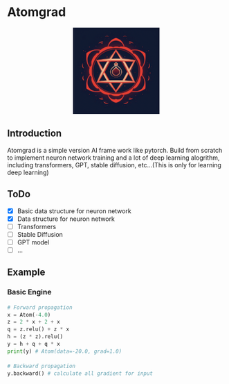 # Atomgrad
<p align="center">
<img src="/atomgrad.png" width=200 >
</p>

## Introduction
Atomgrad is a simple version AI frame work like pytorch. Build from scratch to implement neuron network training and a lot of deep learning alogrithm, including transformers, GPT, stable diffusion, etc...(This is only for learning deep learning)

## ToDo
- [x] Basic data structure for neuron network
- [x] Data structure for neuron network
- [ ] Transformers
- [ ] Stable Diffusion
- [ ] GPT model
- [ ] ...

## Example
### Basic Engine
```python
# Forward propagation
x = Atom(-4.0)
z = 2 * x + 2 + x
q = z.relu() + z * x
h = (z * z).relu()
y = h + q + q * x
print(y) # Atom(data=-20.0, grad=1.0)

# Backward propagation
y.backward() # calculate all gradient for input
```


